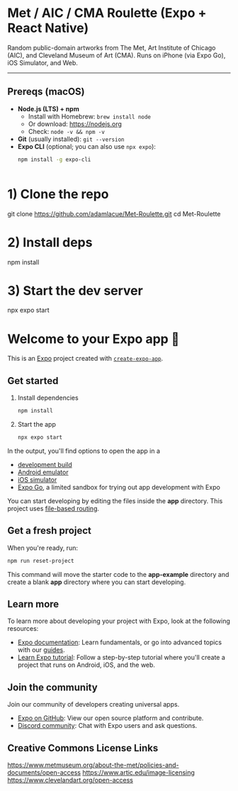 # Met / AIC / CMA Roulette (Expo + React Native)

Random public-domain artworks from The Met, Art Institute of Chicago (AIC), and Cleveland Museum of Art (CMA). Runs on iPhone (via Expo Go), iOS Simulator, and Web.

---

## Prereqs (macOS)

- **Node.js (LTS) + npm**
  - Install with Homebrew: `brew install node`  
  - Or download: https://nodejs.org  
  - Check: `node -v && npm -v`
- **Git** (usually installed): `git --version`
- **Expo CLI** (optional; you can also use `npx expo`):
  ```bash
  npm install -g expo-cli



# 1) Clone the repo
git clone https://github.com/adamlacue/Met-Roulette.git
cd Met-Roulette

# 2) Install deps
npm install

# 3) Start the dev server
npx expo start












# Welcome to your Expo app 👋

This is an [Expo](https://expo.dev) project created with [`create-expo-app`](https://www.npmjs.com/package/create-expo-app).

## Get started

1. Install dependencies

   ```bash
   npm install
   ```

2. Start the app

   ```bash
   npx expo start
   ```

In the output, you'll find options to open the app in a

- [development build](https://docs.expo.dev/develop/development-builds/introduction/)
- [Android emulator](https://docs.expo.dev/workflow/android-studio-emulator/)
- [iOS simulator](https://docs.expo.dev/workflow/ios-simulator/)
- [Expo Go](https://expo.dev/go), a limited sandbox for trying out app development with Expo

You can start developing by editing the files inside the **app** directory. This project uses [file-based routing](https://docs.expo.dev/router/introduction).

## Get a fresh project

When you're ready, run:

```bash
npm run reset-project
```

This command will move the starter code to the **app-example** directory and create a blank **app** directory where you can start developing.

## Learn more

To learn more about developing your project with Expo, look at the following resources:

- [Expo documentation](https://docs.expo.dev/): Learn fundamentals, or go into advanced topics with our [guides](https://docs.expo.dev/guides).
- [Learn Expo tutorial](https://docs.expo.dev/tutorial/introduction/): Follow a step-by-step tutorial where you'll create a project that runs on Android, iOS, and the web.

## Join the community

Join our community of developers creating universal apps.

- [Expo on GitHub](https://github.com/expo/expo): View our open source platform and contribute.
- [Discord community](https://chat.expo.dev): Chat with Expo users and ask questions.


## Creative Commons License Links

https://www.metmuseum.org/about-the-met/policies-and-documents/open-access
https://www.artic.edu/image-licensing
https://www.clevelandart.org/open-access
